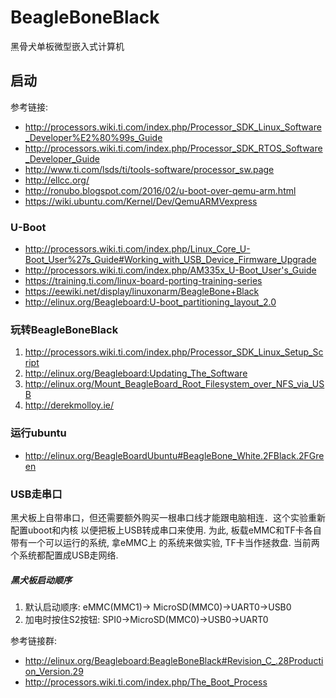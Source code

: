 # BeagleBoneBlack
黑骨犬单板微型嵌入式计算机

## 启动

参考链接:

* http://processors.wiki.ti.com/index.php/Processor_SDK_Linux_Software_Developer%E2%80%99s_Guide
* http://processors.wiki.ti.com/index.php/Processor_SDK_RTOS_Software_Developer_Guide
* http://www.ti.com/lsds/ti/tools-software/processor_sw.page
* http://ellcc.org/
* http://ronubo.blogspot.com/2016/02/u-boot-over-qemu-arm.html
* https://wiki.ubuntu.com/Kernel/Dev/QemuARMVexpress

### U-Boot
* http://processors.wiki.ti.com/index.php/Linux_Core_U-Boot_User%27s_Guide#Working_with_USB_Device_Firmware_Upgrade
* http://processors.wiki.ti.com/index.php/AM335x_U-Boot_User's_Guide
* https://training.ti.com/linux-board-porting-training-series
* https://eewiki.net/display/linuxonarm/BeagleBone+Black
* http://elinux.org/Beagleboard:U-boot_partitioning_layout_2.0

### 玩转BeagleBoneBlack

1. http://processors.wiki.ti.com/index.php/Processor_SDK_Linux_Setup_Script
2. http://elinux.org/Beagleboard:Updating_The_Software
3. http://elinux.org/Mount_BeagleBoard_Root_Filesystem_over_NFS_via_USB
4. http://derekmolloy.ie/

### 运行ubuntu

* http://elinux.org/BeagleBoardUbuntu#BeagleBone_White.2FBlack.2FGreen

### USB走串口

黑犬板上自带串口，但还需要额外购买一根串口线才能跟电脑相连．这个实验重新配置uboot和内核
以便把板上USB转成串口来使用. 为此, 板载eMMC和TF卡各自带有一个可以运行的系统, 拿eMMC上
的系统来做实验, TF卡当作拯救盘. 当前两个系统都配置成USB走网络.

##### 黑犬板启动顺序

1. 默认启动顺序: eMMC(MMC1)-> MicroSD(MMC0)->UART0->USB0
2. 加电时按住S2按钮: SPI0->MicroSD(MMC0)->USB0->UART0


参考链接群:

* http://elinux.org/Beagleboard:BeagleBoneBlack#Revision_C_.28Production_Version.29
* http://processors.wiki.ti.com/index.php/The_Boot_Process


